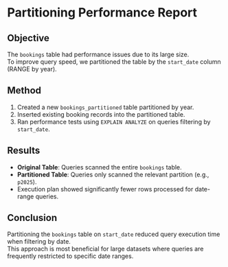 # Partitioning Performance Report

## Objective
The `bookings` table had performance issues due to its large size.  
To improve query speed, we partitioned the table by the `start_date` column (RANGE by year).

## Method
1. Created a new `bookings_partitioned` table partitioned by year.
2. Inserted existing booking records into the partitioned table.
3. Ran performance tests using `EXPLAIN ANALYZE` on queries filtering by `start_date`.

## Results
- **Original Table**: Queries scanned the entire `bookings` table.
- **Partitioned Table**: Queries only scanned the relevant partition (e.g., `p2025`).
- Execution plan showed significantly fewer rows processed for date-range queries.

## Conclusion
Partitioning the `bookings` table on `start_date` reduced query execution time when filtering by date.  
This approach is most beneficial for large datasets where queries are frequently restricted to specific date ranges.

